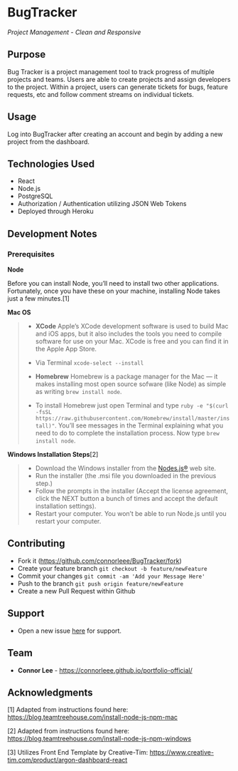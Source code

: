 # BugTracker

*Project Management - Clean and Responsive*

## Purpose
Bug Tracker is a project management tool to track progress of multiple projects and teams. Users are able to create projects and assign developers to the project. Within a project, users can generate tickets for bugs, feature requests, etc and follow comment streams on individual tickets.

## Usage
Log into BugTracker after creating an account and begin by adding a new project from the dashboard.

## Technologies Used
- React 
- Node.js
- PostgreSQL
- Authorization / Authentication utilizing JSON Web Tokens
- Deployed through Heroku

## Development Notes
### Prerequisites
**Node**

Before you can install Node, you’ll need to install two other applications. Fortunately, once you have these on your machine, installing Node takes just a few minutes.[1]
 
**Mac OS**
> - **XCode** Apple’s XCode development software is used to build Mac and iOS apps, but it also includes the tools you need to compile software for use on your Mac. XCode is free and you can find it in the Apple App Store.
> 
> - Via Terminal `xcode-select --install`
> 
> - **Homebrew** Homebrew is a package manager for the Mac — it makes installing most open source sofware (like Node) as simple as writing `brew install node`.
> - To install Homebrew just open Terminal and type `ruby -e "$(curl -fsSL https://raw.githubusercontent.com/Homebrew/install/master/install)"`. You’ll see messages in the Terminal explaining what you need to do to complete the installation process. Now type `brew install node`.

**Windows Installation Steps**[2]
> - Download the Windows installer from the [Nodes.js®](http://nodejs.org/) web site.
> - Run the installer (the .msi file you downloaded in the previous step.)
> - Follow the prompts in the installer (Accept the license agreement, click the NEXT button a bunch of times and accept the default installation settings).
> - Restart your computer. You won’t be able to run Node.js until you restart your computer.

## Contributing
- Fork it (https://github.com/connorleee/BugTracker/fork)
- Create your feature branch `git checkout -b feature/newFeature`
- Commit your changes `git commit -am 'Add your Message Here'`
- Push to the branch `git push origin feature/newFeature`
- Create a new Pull Request within Github

## Support
- Open a new issue [here](https://github.com/connorlee/BugTracker/issues/new) for support.

## Team
- **Connor Lee** - <a href="https://connorleee.github.io/portfolio-official/" target="_blank">https://connorleee.github.io/portfolio-official/</a>


## Acknowledgments

[1] Adapted from instructions found here: <a href="https://blog.teamtreehouse.com/install-node-js-npm-mac" target="_blank">https://blog.teamtreehouse.com/install-node-js-npm-mac</a>

[2] Adapted from instructions found here: <a href="https://blog.teamtreehouse.com/install-node-js-npm-windows" target="_blank">https://blog.teamtreehouse.com/install-node-js-npm-windows</a>

[3] Utilizes Front End Template by Creative-Tim: <a href="https://www.creative-tim.com/product/argon-dashboard-react" target="_blank">https://www.creative-tim.com/product/argon-dashboard-react</a>
